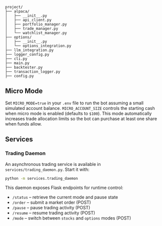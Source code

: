 ```
project/
├── alpaca/
│   ├── __init__.py
│   ├── api_client.py
│   ├── portfolio_manager.py
│   ├── trade_manager.py
│   └── watchlist_manager.py
├── options/
│   ├── __init__.py
│   └── options_integration.py
├── llm_integration.py
├── logger_config.py
├── cli.py
├── main.py
├── backtester.py
├── transaction_logger.py
├── config.py
```

## Micro Mode

Set `MICRO_MODE=true` in your `.env` file to run the bot assuming a small
simulated account balance.  `MICRO_ACCOUNT_SIZE` controls the starting cash
when micro mode is enabled (defaults to `$100`).  This mode automatically
increases trade allocation limits so the bot can purchase at least one share
when funds allow.

## Services

### Trading Daemon

An asynchronous trading service is available in `services/trading_daemon.py`.
Start it with:

```bash
python -m services.trading_daemon
```

This daemon exposes Flask endpoints for runtime control:

- `/status` – retrieve the current mode and pause state
- `/order` – submit a market order (POST)
- `/pause` – pause trading activity (POST)
- `/resume` – resume trading activity (POST)
- `/mode` – switch between `stocks` and `options` modes (POST)
